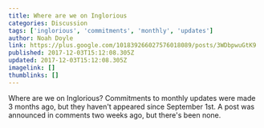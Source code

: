 ```yaml
---
title: Where are we on Inglorious
categories: Discussion
tags: ['inglorious', 'commitments', 'monthly', 'updates']
author: Noah Doyle
link: https://plus.google.com/101839266027576018089/posts/3WDbpwuGtK9
published: 2017-12-03T15:12:08.305Z
updated: 2017-12-03T15:12:08.305Z
imagelink: []
thumblinks: []
---
```


Where are we on Inglorious? Commitments to monthly updates were made 3 months ago, but they haven&#39;t appeared since September 1st. A post was announced in comments two weeks ago, but there&#39;s been none.